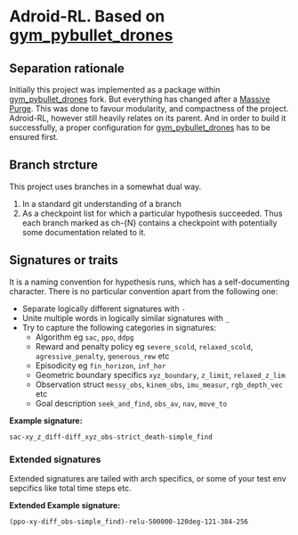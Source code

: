 # Adroid-RL. Based on [gym_pybullet_drones](https://github.com/utiasDSL/gym-pybullet-drones)

## Separation rationale
Initially this project was implemented as a package within [gym_pybullet_drones](https://github.com/utiasDSL/gym-pybullet-drones) fork.
But everything has changed after a [Massive Purge](https://github.com/hidal00p/adroid-rl/commit/4477392deea42d55b5a0100d870de7dcc4d41a8d). This was done to favour modularity, and compactness of the project.
Adroid-RL, however still heavily relates on its parent. And in order to build it successfully, a proper configuration for [gym_pybullet_drones](https://github.com/utiasDSL/gym-pybullet-drones) has to be ensured first.

## Branch strcture
This project uses branches in a somewhat dual way.
1. In a standard git understanding of a branch
2. As a checkpoint list for which a particular hypothesis succeeded. Thus each branch marked as ch-{N} contains a checkpoint with potentially some documentation related to it.

## Signatures or traits
It is a naming convention for hypothesis runs, which has a self-documenting character.
There is no particular convention apart from the following one:

- Separate logically different signatures with `-`
- Unite multiple words in logically similar signatures with `_`
- Try to capture the following categories in signatures:
    - Algorithm eg `sac`, `ppo`, `ddpg`
    - Reward and penalty policy eg `severe_scold`, `relaxed_scold`, `agressive_penalty`, `generous_rew` etc
    - Episodicity eg `fin_horizon`, `inf_hor`
    - Geometric boundary specifics `xyz_boundary`, `z_limit`, `relaxed_z_lim`
    - Observation struct `messy_obs`, `kinem_obs`, `imu_measur`, `rgb_depth_vec` etc
    - Goal description `seek_and_find`, `obs_av`, `nav`, `move_to`


**Example signature:**

`sac-xy_z_diff-diff_xyz_obs-strict_death-simple_find`

### Extended signatures
Extended signatures are tailed with arch specifics, or some of your test env sepcifics like total time steps etc.

**Extended Example signature:**

`(ppo-xy-diff_obs-simple_find)-relu-500000-120deg-121-384-256`

